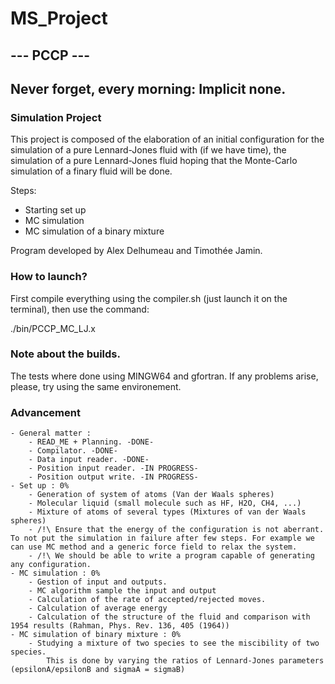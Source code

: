 # MS_Project
## --- PCCP ---
## Never forget, every morning: Implicit none.
### Simulation Project

This project is composed of the elaboration of an initial configuration for the simulation of a pure Lennard-Jones fluid with (if we have time), the simulation of a pure Lennard-Jones fluid hoping that the Monte-Carlo simulation of a finary fluid will be done.

Steps:

 - Starting set up
 - MC simulation
 - MC simulation of a binary mixture

Program developed by Alex Delhumeau and Timothée Jamin. 

### How to launch?

First compile everything using the compiler.sh (just launch it on the terminal), then use the command:

./bin/PCCP_MC_LJ.x

### Note about the builds.

The tests where done using MINGW64 and gfortran. If any problems arise, please, try using the same environement.

### Advancement
    - General matter :
        - READ_ME + Planning. -DONE-
        - Compilator. -DONE-
        - Data input reader. -DONE-
        - Position input reader. -IN PROGRESS-
        - Position output write. -IN PROGRESS-
    - Set up : 0%
        - Generation of system of atoms (Van der Waals spheres)
        - Molecular liquid (small molecule such as HF, H2O, CH4, ...)
        - Mixture of atoms of several types (Mixtures of van der Waals spheres)
        - /!\ Ensure that the energy of the configuration is not aberrant. To not put the simulation in failure after few steps. For example we can use MC method and a generic force field to relax the system.
        - /!\ We should be able to write a program capable of generating any configuration.
    - MC simulation : 0%
        - Gestion of input and outputs.
        - MC algorithm sample the input and output
        - Calculation of the rate of accepted/rejected moves.
        - Calculation of average energy
        - Calculation of the structure of the fluid and comparison with 1954 results (Rahman, Phys. Rev. 136, 405 (1964))
    - MC simulation of binary mixture : 0%
        - Studying a mixture of two species to see the miscibility of two species.
            This is done by varying the ratios of Lennard-Jones parameters (epsilonA/epsilonB and sigmaA = sigmaB)